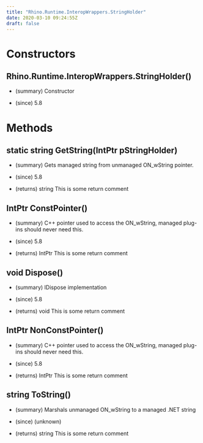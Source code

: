```yaml
---
title: "Rhino.Runtime.InteropWrappers.StringHolder"
date: 2020-03-10 09:24:55Z
draft: false
---
```


# Constructors
## Rhino.Runtime.InteropWrappers.StringHolder()
- (summary) 
     Constructor
     
- (since) 5.8
# Methods
## static string GetString(IntPtr pStringHolder)
- (summary) 
     Gets managed string from unmanaged ON_wString pointer.
     
- (since) 5.8
- (returns) string This is some return comment
## IntPtr ConstPointer()
- (summary) 
     C++ pointer used to access the ON_wString, managed plug-ins should
     never need this.
     
- (since) 5.8
- (returns) IntPtr This is some return comment
## void Dispose()
- (summary) 
     IDispose implementation
     
- (since) 5.8
- (returns) void This is some return comment
## IntPtr NonConstPointer()
- (summary) 
     C++ pointer used to access the ON_wString, managed plug-ins should
     never need this.
     
- (since) 5.8
- (returns) IntPtr This is some return comment
## string ToString()
- (summary) 
     Marshals unmanaged ON_wString to a managed .NET string
     
- (since) (unknown)
- (returns) string This is some return comment
